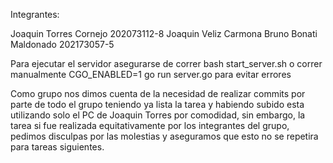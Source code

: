 Integrantes:

Joaquin Torres Cornejo 202073112-8
Joaquin Veliz Carmona
Bruno Bonati Maldonado 202173057-5


Para ejecutar el servidor asegurarse de correr bash start_server.sh o correr manualmente CGO_ENABLED=1 go run server.go para evitar errores

Como grupo nos dimos cuenta de la necesidad de realizar commits por parte de todo el grupo teniendo ya lista la tarea y habiendo subido esta
utilizando solo el PC de Joaquin Torres por comodidad, sin embargo, la tarea si fue realizada equitativamente por los integrantes del grupo, pedimos disculpas por las molestias y
aseguramos que esto no se repetira para tareas siguientes.